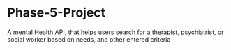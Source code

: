 # Phase-5-Project
A mental Health API, that helps users search for a therapist, psychiatrist, or social worker based on needs, and other entered criteria 
